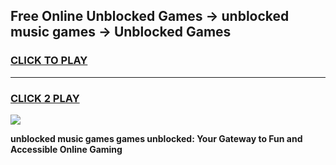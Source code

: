 
## Free Online Unblocked Games → unblocked music games → Unblocked Games
<h3>
<a href="https://premium.freeplayer.one?title=unblocked_music_games&ref=21F">CLICK TO PLAY</a></h3>
<hr>

<h3>
<a href="https://premium.freeplayer.one?title=unblocked_music_games&ref=21F">CLICK 2 PLAY</a>
  
</h3>

<a href="https://premium.freeplayer.one?title=unblocked_music_games&ref=21F/"><img src="https://clearcache.store/games.png"></a>


**unblocked music games games unblocked: Your Gateway to Fun and Accessible Online Gaming**
